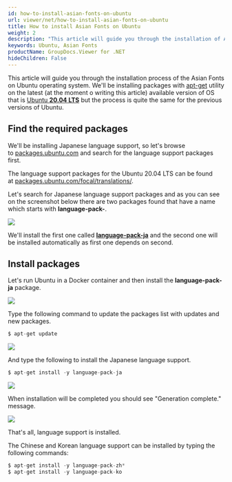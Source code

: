```yaml
---
id: how-to-install-asian-fonts-on-ubuntu
url: viewer/net/how-to-install-asian-fonts-on-ubuntu
title: How to install Asian Fonts on Ubuntu
weight: 2
description: "This article will guide you through the installation of Asian Fonts on Ubuntu."
keywords: Ubuntu, Asian Fonts
productName: GroupDocs.Viewer for .NET
hideChildren: False
---
```

This article will guide you through the installation process of the Asian Fonts on Ubuntu operating system. We'll be installing packages with [apt-get](https://wiki.debian.org/apt-get) utility on the latest (at the moment o writing this article) available version of OS that is [Ubuntu **20.04 LTS**](https://wiki.ubuntu.com/Releases) but the process is quite the same for the previous versions of Ubuntu.


## Find the required packages

We'll be installing Japanese language support, so let's browse to [packages.ubuntu.com](https://packages.ubuntu.com/) and search for the language support packages first.

The language support packages for the Ubuntu 20.04 LTS can be found at [packages.ubuntu.com/focal/translations/](https://packages.ubuntu.com/focal/translations/).

Let's search for Japanese language support packages and as you can see on the screenshot below there are two packages found that have a name which starts with **language-pack-**.

![](viewer-net/images/how-to-install-asian-fonts-on-ubuntu.png)

We'll install the first one called **[language-pack-ja](https://packages.ubuntu.com/focal/translations/language-pack-ja)** and the second one will be installed automatically as first one depends on second.

## Install packages

Let's run Ubuntu in a Docker container and then install the **language-pack-ja** package.

![](viewer-net/images/how-to-install-asian-fonts-on-ubuntu_1.png)

Type the following command to update the packages list with updates and new packages.

```csharp
$ apt-get update
```

![](viewer-net/images/how-to-install-asian-fonts-on-ubuntu_2.png)

And type the following to install the Japanese language support.

```csharp
$ apt-get install -y language-pack-ja
```

![](viewer-net/images/how-to-install-asian-fonts-on-ubuntu_3.png)

When installation will be completed you should see "Generation complete." message.

![](viewer-net/images/how-to-install-asian-fonts-on-ubuntu_4.png)

That's all, language support is installed.

The Chinese and Korean language support can be installed by typing the following commands:

```csharp
$ apt-get install -y language-pack-zh*
$ apt-get install -y language-pack-ko
```
